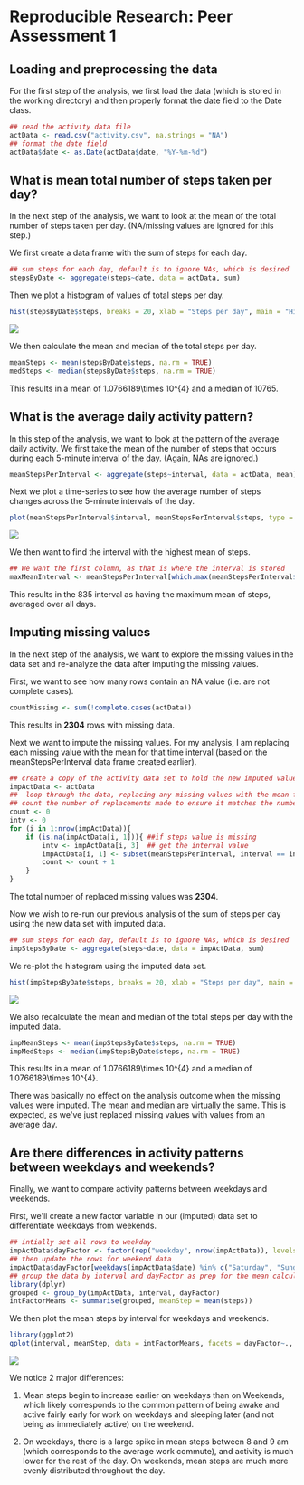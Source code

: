 # Reproducible Research: Peer Assessment 1



## Loading and preprocessing the data
For the first step of the analysis, we first load the data (which is stored in the working directory)
and then properly format the date field to the Date class.


```r
## read the activity data file
actData <- read.csv("activity.csv", na.strings = "NA")
## format the date field
actData$date <- as.Date(actData$date, "%Y-%m-%d")
```


## What is mean total number of steps taken per day?
In the next step of the analysis, we want to look at the mean of the total number of steps taken per day.
(NA/missing values are ignored for this step.)

We first create a data frame with the sum of steps for each day.

```r
## sum steps for each day, default is to ignore NAs, which is desired
stepsByDate <- aggregate(steps~date, data = actData, sum)
```

Then we plot a histogram of values of total steps per day.

```r
hist(stepsByDate$steps, breaks = 20, xlab = "Steps per day", main = "Histogram of Total Steps per Day", col = "red")
```

![](PA1_template_files/figure-html/initialHist-1.png)<!-- -->

We then calculate the mean and median of the total steps per day.

```r
meanSteps <- mean(stepsByDate$steps, na.rm = TRUE)
medSteps <- median(stepsByDate$steps, na.rm = TRUE)
```
This results in a mean of 1.0766189\times 10^{4} and a median of 10765.

## What is the average daily activity pattern?
In this step of the analysis, we want to look at the pattern of the average daily activity.  We first take the
mean of the number of steps that occurs during each 5-minute interval of the day. (Again, NAs are ignored.)

```r
meanStepsPerInterval <- aggregate(steps~interval, data = actData, mean)
```

Next we plot a time-series to see how the average number of steps changes across the 5-minute intervals of the day.

```r
plot(meanStepsPerInterval$interval, meanStepsPerInterval$steps, type = "l", ylab = "Mean number of steps", xlab =  "Interval", main = "Mean number of steps per 5-minute interval")
```

![](PA1_template_files/figure-html/stepsByInterval-1.png)<!-- -->

We then want to find the interval with the highest mean of steps.

```r
## We want the first column, as that is where the interval is stored
maxMeanInterval <- meanStepsPerInterval[which.max(meanStepsPerInterval$steps), 1]
```
This results in the 835 interval as having the maximum mean of steps, averaged over all days.

## Imputing missing values
In the next step of the analysis, we want to explore the missing values in the data set and re-analyze the data
after imputing the missing values.

First, we want to see how many rows contain an NA value (i.e. are not complete cases).

```r
countMissing <- sum(!complete.cases(actData))
```
This results in **2304** rows with missing data.

Next we want to impute the missing values.  For my analysis, I am replacing each missing value with the mean
for that time interval (based on the meanStepsPerInterval data frame created earlier).


```r
## create a copy of the activity data set to hold the new imputed values
impActData <- actData
##  loop through the data, replacing any missing values with the mean for that interval
## count the number of replacements made to ensure it matches the number of incomplete cases found
count <- 0
intv <- 0
for (i in 1:nrow(impActData)){
    if (is.na(impActData[i, 1])){ ##if steps value is missing
        intv <- impActData[i, 3]  ## get the interval value
        impActData[i, 1] <- subset(meanStepsPerInterval, interval == intv)$steps  ## lookup the mean for that interval and assign it
        count <- count + 1
    }
}
```

The total number of replaced missing values was **2304**.

Now we wish to re-run our previous analysis of the sum of steps per day using the new data set with imputed data.


```r
## sum steps for each day, default is to ignore NAs, which is desired
impStepsByDate <- aggregate(steps~date, data = impActData, sum)
```

We re-plot the histogram using the imputed data set.

```r
hist(impStepsByDate$steps, breaks = 20, xlab = "Steps per day", main = "Histogram of Total Steps per Day - Imputed Data", col = "green")
```

![](PA1_template_files/figure-html/imputedHist-1.png)<!-- -->

We also recalculate the mean and median of the total steps per day with the imputed data.

```r
impMeanSteps <- mean(impStepsByDate$steps, na.rm = TRUE)
impMedSteps <- median(impStepsByDate$steps, na.rm = TRUE)
```
This results in a mean of 1.0766189\times 10^{4} and a median of 1.0766189\times 10^{4}.

There was basically no effect on the analysis outcome when the missing values were imputed.
The mean and median are virtually the same.  This is expected, as we've just replaced missing values with values from
an average day.


## Are there differences in activity patterns between weekdays and weekends?
Finally, we want to compare activity patterns between weekdays and weekends.

First, we'll create a new factor variable in our (imputed) data set to differentiate weekdays from weekends.


```r
## intially set all rows to weekday
impActData$dayFactor <- factor(rep("weekday", nrow(impActData)), levels = c("weekday", "weekend"))
## then update the rows for weekend data
impActData$dayFactor[weekdays(impActData$date) %in% c("Saturday", "Sunday")] <- "weekend"
## group the data by interval and dayFactor as prep for the mean calculation
library(dplyr)
grouped <- group_by(impActData, interval, dayFactor)
intFactorMeans <- summarise(grouped, meanStep = mean(steps))
```

We then plot the mean steps by interval for weekdays and weekends.

```r
library(ggplot2)
qplot(interval, meanStep, data = intFactorMeans, facets = dayFactor~., geom = "line", xlab = "Interval", ylab = "Mean steps", main = "Mean Steps per Interval - Weekday vs Weekend")
```

![](PA1_template_files/figure-html/weekdayCompare-1.png)<!-- -->

We notice 2 major differences:

1. Mean steps begin to increase earlier on weekdays than on Weekends, which likely
corresponds to the common pattern of being awake and active fairly early for work on weekdays
and sleeping later (and not being as immediately active) on the weekend.

2. On weekdays, there is a large spike in mean steps between 8 and 9 am (which 
corresponds to the average work commute), and activity is much lower for the rest
of the day.  On weekends, mean steps are much more evenly distributed throughout
the day.
